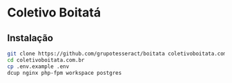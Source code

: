 # Coletivo Boitatá

## Instalação

``` sh
git clone https://github.com/grupotesseract/boitata coletivoboitata.com.br
cd coletivoboitata.com.br
cp .env.example .env
dcup nginx php-fpm workspace postgres
```
